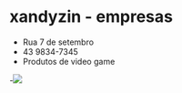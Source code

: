 # xandyzin - empresas

- Rua 7 de setembro
- 43 9834-7345
- Produtos de video game

-![](tenor.com/pt-BR/view/falling-follen-gif-22135028)
